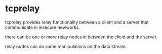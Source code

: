 # tcprelay

tcprelay provides relay functionality between a client and a server that communicate in insecure newworks.

there can be one or more relay nodes in between the client and the server.  

relay nodes can do some manipulations on the data stream.
